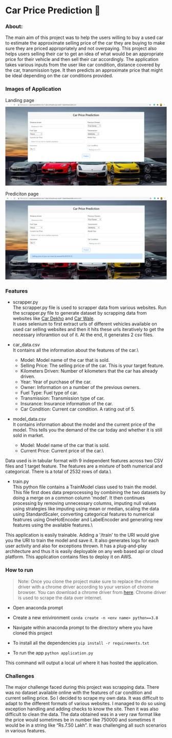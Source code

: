 # Car Price Prediction :red_car:

### **About:**
The main aim of this project was to help the users willing to buy a used car to estimate the approximate selling price of the car they are buying to make sure they are priced appropriately and not overpaying. This project also helps users selling their car to get an idea of what would be an appropriate price for their vehicle and then sell their car accordingly. The application takes various inputs from the user like car condition, distance covered by the car, transmission type. It then predicts an approximate price that might be ideal depending on the car conditions provided. 

### Images of Application

Landing page
![landing page](https://github.com/AnkitS97/car-price-prediction/blob/main/image1.PNG?raw=true)


Prediciton page
![prediction page](https://github.com/AnkitS97/car-price-prediction/blob/main/image2.PNG?raw=true)

### Features

- scrapper.py\
  The scrapper.py file is used to scrapper data from various websites. Run the scrapper.py file to generate dataset by scrapping data from websites like [Car Dekho](https://www.cardekho.com/) and [Car Wale](https://www.carwale.com/).\
   It uses selenium to first extract urls of different vehicles available on used car selling websites and then it hits these urls iteratively to get the necessary inforamtion out    of it. At the end, it generates 2 csv files.

- car_data.csv\
  It contains all the information about the features of the car.\
    - Model: Model name of the car that is sold.
    - Selling Price: The selling price of the car. This is your target feature.
    - Kilometers Driven: Number of kilometers that the car has already driven.
    - Year: Year of purchase of the car.
    - Owner: Information on a number of the previous owners.
    - Fuel Type: Fuel type of car.
    - Transmission: Transmission type of car.
    - Insurance: Insurance information of the car.
    - Car Condition: Current car condition. A rating out of 5.

-  model_data.csv\
   It contains information about the model and the current price of the model. This tells you the demand of the car today and whether it is still sold in market.
    - Model: Model name of the car that is sold.
    - Current Price: Current price of the car.\

Data used is in tabular format with 9 independent features across two CSV files and 1 target feature.
The features are a mixture of both numerical and categorical.
There is a total of 2532 rows of data.\
    
- train.py\
  This python file contains a TrainModel class used to train the model.\
  This file first does data preprocessing by combining the two datasets by doing a merge on a common column 'model'. It then continues processing by removing unnecessary columns, imputing null values using strategies like imputing using mean or median, scaling the data using StandardScaler, converting categorical features to numerical featrures using OneHotEncoder and LabelEncoder and generating new features using the available features.\
  
This application is easily trainable. Adding a '/train' to the URI would give you the URI to train the model and save it. It also generates logs for each user activity and also for exceptions thrown. It has a plug-and-play architecture and thus it is easily deployable on any web based api or cloud platform. This application contains files to deploy it on AWS.

### How to run

> Note: Once you clone the project make sure to replace the chrome driver with a chrome driver according to your version of chrome browser. You can download a chrome driver from [here](https://chromedriver.storage.googleapis.com/index.html). Chrome driver is used to scrape the data over internet.

- Open anaconda prompt

- Create a new enivironment
    `conda create -n <env name> python==3.8`
    
- Navigate within anaconda prompt to the directory where you have cloned this project

- To install all the dependencies
    `pip install -r requirements.txt`
    
- To run the app
    `python application.py`

This command will output a local url where it has hosted the application.

### Challenges

The major challenge faced during this project was scrapping data. There was no dataset available online with the features of car condition and current selling price. So I decided to scrape my own data. It was difficult to adapt to the different formats of various websites. I managed to do so using exception handling and adding checks to know the site. Then it was also difficult to clean the data. The data obtained was in a very raw format like the price would sometimes be in number like 750000 and sometimes it would be in a string like “Rs.7.50 Lakh”. It was challenging all such scenarios in various features.
   

